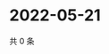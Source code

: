 # 2022-05-21

共 0 条

<!-- BEGIN WEIBO -->
<!-- 最后更新时间 Sat May 21 2022 13:15:17 GMT+0800 (China Standard Time) -->

<!-- END WEIBO -->
